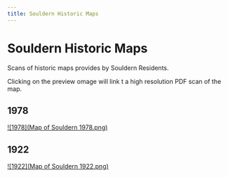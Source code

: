```yaml
---
title: Souldern Historic Maps
---
```


# Souldern Historic Maps

Scans of historic maps provides by Souldern Residents.

Clicking on the preview omage will link t a high resolution PDF scan of the map.


## 1978

[![1978](Map of Souldern 1978.png)](https://drive.google.com/file/d/1xqaIbE6in1m73S-qhtXrhAK99ZFdleiS/view?usp=sharing)

## 1922

[![1922](Map of Souldern 1922.png)](https://drive.google.com/file/d/1MTQjqmbZU1ngg9DvMJo9Jck0_EOeB5FN/view?usp=sharing)

